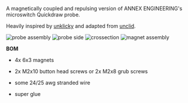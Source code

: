 A magnetically coupled and repulsing version of ANNEX ENGINEERING's microswitch Quickdraw probe.

Heavily inspired by [unklicky](https://github.com/majarspeed/Unklicky) and adapted from [unclid](https://github.com/Minsekt/Unclid).


![probe assembly](https://github.com/MrSuntoryTime/Annex-Engineering_User_Mods/blob/main/Misc/Quickdraw/MrSuntoryTime_Switchdraw_probe/Images/switchdraw_probe.png)
![probe side](https://github.com/MrSuntoryTime/Annex-Engineering_User_Mods/blob/main/Misc/Quickdraw/MrSuntoryTime_Switchdraw_probe/Images/switchdraw_probe_side.png)
![crossection](https://github.com/MrSuntoryTime/Annex-Engineering_User_Mods/blob/main/Misc/Quickdraw/MrSuntoryTime_Switchdraw_probe/Images/crossection.png)
![magnet assembly](https://github.com/MrSuntoryTime/Annex-Engineering_User_Mods/blob/main/Misc/Quickdraw/MrSuntoryTime_Switchdraw_probe/Images/switchdraw_probe_magnets.png)


**BOM**

- 4x 6x3 magnets

- 2x M2x10 button head screws or 2x M2x8 grub screws

- some 24/25 awg stranded wire

- super glue
